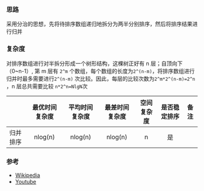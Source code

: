 ### 思路

采用分治的思想，先将待排序数组递归地拆分为两半分别排序，然后将排序结果进行归并

### 复杂度

对排序数组进行对半拆分形成一个树形结构，这棵树正好有 n 层；自顶向下（0~n-1）, 第 m 层有 `2^m` 个数组，每个数组的长度为 ​`2^(n-m)`，将排序数组进行归并时最多需要进行 ​`2^(n-m)` 次比较。因此，每层的比较次数为 ​`2^m*2^(n-m)=2^n​`，n 层总共需要比较 `n*2^n=NlgN​` 次

|          | 最优时间复杂度 | 平均时间复杂度 | 最差时间复杂度 | 空间复杂度 | 是否稳定排序 | 备注 |
| -------- | :------------: | :------------: | :------------: | :--------: | :----------: | ---- |
| 归并排序 |    nlog(n)     |    nlog(n)     |    nlog(n)     |     n​     |      是      |      |

### 参考

- [Wikipedia](https://zh.wikipedia.org/wiki/归并排序)
- [Youtube](https://www.youtube.com/watch?v=KF2j-9iSf4Q&index=27&list=PLLXdhg_r2hKA7DPDsunoDZ-Z769jWn4R8)
